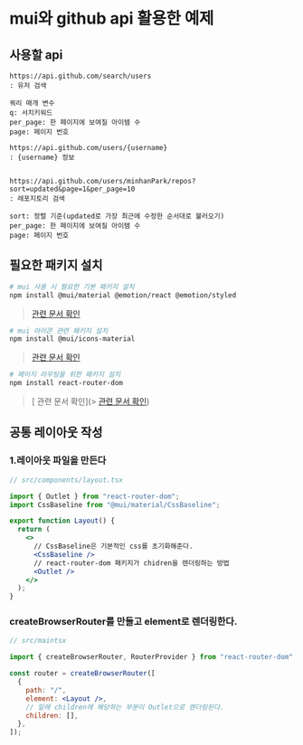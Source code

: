 # mui와 github api 활용한 예제

## 사용할 api

```
https://api.github.com/search/users
: 유저 검색

쿼리 매개 변수
q: 서치키워드
per_page: 한 페이지에 보여질 아이템 수
page: 페이지 번호

https://api.github.com/users/{username}
: {username} 정보


https://api.github.com/users/minhanPark/repos?sort=updated&page=1&per_page=10
: 레포지토리 검색

sort: 정렬 기준(updated로 가장 최근에 수정한 순서대로 불러오기)
per_page: 한 페이지에 보여질 아이템 수
page: 페이지 번호
```

## 필요한 패키지 설치

```bash
# mui 사용 시 필요한 기본 패키지 설치
npm install @mui/material @emotion/react @emotion/styled
```

> [ 관련 문서 확인](https://mui.com/material-ui/getting-started/installation/)

```bash
# mui 아이콘 관련 패키지 설치
npm install @mui/icons-material
```

> [ 관련 문서 확인](https://mui.com/material-ui/getting-started/installation/#icons)

```bash
# 페이지 라우팅을 위한 패키지 설치
npm install react-router-dom
```

> [ 관련 문서 확인](> [ 관련 문서 확인](https://mui.com/material-ui/getting-started/installation/#icons))

## 공통 레이아웃 작성

### 1.레이아웃 파일을 만든다

```jsx
// src/components/layout.tsx

import { Outlet } from "react-router-dom";
import CssBaseline from "@mui/material/CssBaseline";

export function Layout() {
  return (
    <>
      // CssBaseline은 기본적인 css를 초기화해준다.
      <CssBaseline />
      // react-router-dom 패키지가 chidren을 렌더링하는 방법
      <Outlet />
    </>
  );
}
```

### createBrowserRouter를 만들고 element로 렌더링한다.

```jsx
// src/maintsx

import { createBrowserRouter, RouterProvider } from "react-router-dom";

const router = createBrowserRouter([
  {
    path: "/",
    element: <Layout />,
    // 밑에 children에 해당하는 부분이 Outlet으로 렌더링된다.
    children: [],
  },
]);
```

